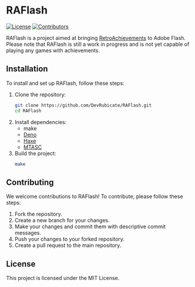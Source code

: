 # RAFlash

[![License](https://img.shields.io/badge/license-MIT-blue.svg)](LICENSE)
[![Contributors](https://img.shields.io/github/contributors/DevRubicate/RAFlash.svg)](https://github.com/DevRubicate/RAFlash/graphs/contributors)

RAFlash is a project aimed at bringing [RetroAchievements](https://retroachievements.org) to Adobe Flash. Please note that RAFlash is still a work in progress and is not yet capable of playing any games with achievements.

## Installation

To install and set up RAFlash, follow these steps:

1. Clone the repository:
   ```bash
   git clone https://github.com/DevRubicate/RAFlash.git
   cd RAFlash
   ```
2. Install dependencies:
    * make
    * [Deno](https://deno.com/)
    * [Haxe](https://haxe.org/download/)
    * [MTASC](https://sourceforge.net/projects/mtasc/)
3. Build the project:
   ```bash
   make
   ```

## Contributing
We welcome contributions to RAFlash! To contribute, please follow these steps:

1. Fork the repository.
2. Create a new branch for your changes.
3. Make your changes and commit them with descriptive commit messages.
4. Push your changes to your forked repository.
5. Create a pull request to the main repository.

## License

This project is licensed under the MIT License.